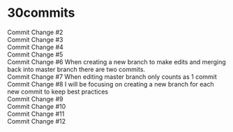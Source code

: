 # 30commits <br>
Commit Change #2 <br>
Commit Change #3 <br>
Commit Change #4 <br>
Commit Change #5 <br>
Commit Change #6 When creating a new branch to make edits and merging back into master branch there are two commits.<br>
Commit Change #7 When editing master branch only counts as 1 commit <br>
Commit Change #8 I will be focusing on creating a new branch for each new commit to keep best practices<br>
Commit Change #9 <br>
Commit Change #10 <br>
Commit Change #11 <br>
Commit Change #12 <br>
